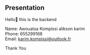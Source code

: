 ## Presentation

Hello👋 this is the backend

Name: Awouatsa Kompissi alikson karim <br>
Phone: 655299168 <br>
Email: karim.kompissi@outlook.fr

Thank You
